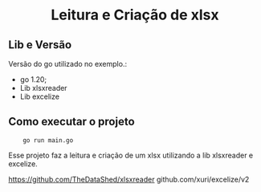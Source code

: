 <h1 align="center">
  <br>Leitura e Criação de xlsx
</h1>

## Lib e Versão

Versão do go utilizado no exemplo.:

- go 1.20;
- Lib xlsxreader
- Lib excelize


## Como executar o projeto

```
    go run main.go
```

Esse projeto faz a leitura e criação de um xlsx utilizando a lib xlsxreader e excelize.

https://github.com/TheDataShed/xlsxreader 
github.com/xuri/excelize/v2


